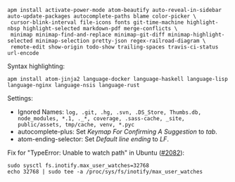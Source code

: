 ```
apm install activate-power-mode atom-beautify auto-reveal-in-sidebar auto-update-packages autocomplete-paths blame color-picker \
 cursor-blink-interval file-icons fonts git-time-machine highlight-nbsp highlight-selected markdown-pdf merge-conflicts \
 minimap minimap-find-and-replace minimap-git-diff minimap-highlight-selected minimap-selection pretty-json regex-railroad-diagram \
 remote-edit show-origin todo-show trailing-spaces travis-ci-status url-encode
```

Syntax highlighting:
```
apm install atom-jinja2 language-docker language-haskell language-lisp language-nginx language-nsis language-rust
```

Settings:
- Ignored Names: `log, .git, .hg, .svn, .DS_Store, Thumbs.db, node_modules, *.1, ._*, coverage, .sass-cache, _site, public/assets, tmp/cache, venv, *.pyc`
- autocomplete-plus: Set _Keymap For Confirming A Suggestion_ to _tab_.
- atom-ending-selector: Set _Default line ending_ to _LF_.

Fix for "TypeError: Unable to watch path" in Ubuntu ([#2082](https://github.com/atom/atom/issues/2082)):
```
sudo sysctl fs.inotify.max_user_watches=32768
echo 32768 | sudo tee -a /proc/sys/fs/inotify/max_user_watches
```
